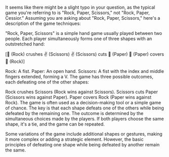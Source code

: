
It seems like there might be a slight typo in your question, as the typical game you're referring to is "Rock, Paper, Scissors," not "Rock, Paper, Cessior." Assuming you are asking about "Rock, Paper, Scissors," here's a description of the game techniques:

"Rock, Paper, Scissors" is a simple hand game usually played between two people. Each player simultaneously forms one of three shapes with an outstretched hand:

[👊 (Rock) crushes ✌️ (Scissors)
✌️ (Scissors) cuts 🤚 (Paper)
🤚 (Paper) covers 👊 (Rock)]

Rock: A fist.
Paper: An open hand.
Scissors: A fist with the index and middle fingers extended, forming a V.
The game has three possible outcomes, each defeating one of the other shapes:

Rock crushes Scissors (Rock wins against Scissors).
Scissors cuts Paper (Scissors wins against Paper).
Paper covers Rock (Paper wins against Rock).
The game is often used as a decision-making tool or a simple game of chance. The key is that each shape defeats one of the others while being defeated by the remaining one. The outcome is determined by the simultaneous choices made by the players. If both players choose the same shape, it's a tie, and the game can be repeated.

Some variations of the game include additional shapes or gestures, making it more complex or adding a strategic element. However, the basic principles of defeating one shape while being defeated by another remain the same.
